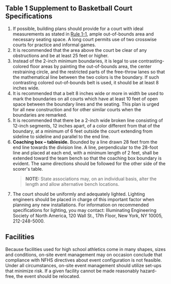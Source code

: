 <!-- Section: Supplement to Basketball Court Specifications -->

## Table 1 Supplement to Basketball Court Specifications

1. If possible, building plans should provide for a court with ideal measurements as stated in [Rule 1-1](#rule-1-1), ample out-of-bounds area and necessary seating space. A long court permits use of two crosswise courts for practice and informal games.
2. It is recommended that the area above the court be clear of any obstructions and be at least 25 feet or higher.
3. Instead of the 2-inch minimum boundaries, it is legal to use contrasting-colored floor areas by painting the out-of-bounds area, the center restraining circle, and the restricted parts of the free-throw lanes so that the mathematical line between the two colors is the boundary. If such contrasting colored out-of-bounds belt is used, it should be at least 8 inches wide.
4. It is recommended that a belt 8 inches wide or more in width be used to mark the boundaries on all courts which have at least 10 feet of open space between the boundary lines and the seating. This plan is urged for all new construction and for other similar courts when the boundaries are remarked.
5. It is recommended that there be a 2-inch wide broken line consisting of 12-inch segments, 12 inches apart, of a color different from that of the boundary, at a minimum of 6 feet outside the court extending from sideline to sideline and parallel to the end line.
6. **Coaching box – tableside.** Bounded by a line drawn 28 feet from the end line towards the division line. A line, perpendicular to the 28-foot line and placed at each end, with a minimum length of 2 feet, shall be extended toward the team bench so that the coaching box boundary is evident. The same directions should be followed for the other side of the scorer's table. 
   > **NOTE:** State associations may, on an individual basis, alter the length and allow alternative bench locations.
7. The court should be uniformly and adequately lighted. Lighting engineers should be placed in charge of this important factor when planning any new installations. For information on recommended specifications for lighting, you may contact: Illuminating Engineering Society of North America, 120 Wall St., 17th Floor, New York, NY 10005, 212-248-5000.

## Facilities

Because facilities used for high school athletics come in many shapes, sizes and conditions, on-site event management may on occasion conclude that compliance with NFHS directives about event configuration is not feasible. Under all circumstances, on-site event management should utilize set-ups that minimize risk. If a given facility cannot be made reasonably hazard-free, the event should be relocated.